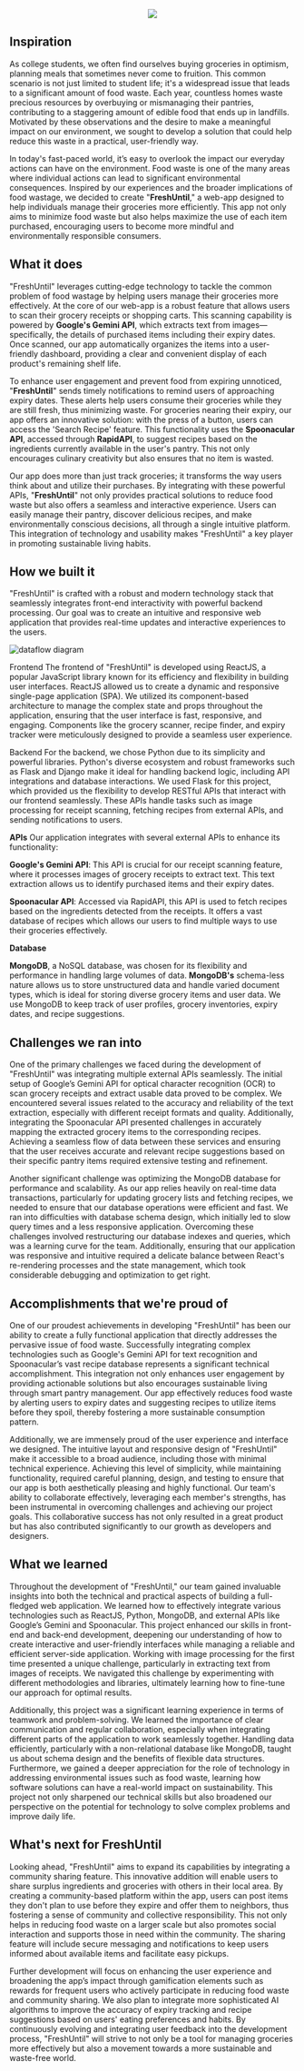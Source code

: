 <a href="https://devpost.com/software/freshuntil-4ol2qy">
<p align="center">
  <img src="https://raw.githubusercontent.com/aryankeluskar/FreshUntil/master/freshuntil_logo.png">
</p>
</a>

## Inspiration
As college students, we often find ourselves buying groceries in optimism, planning meals that sometimes never come to fruition. This common scenario is not just limited to student life; it's a widespread issue that leads to a significant amount of food waste. Each year, countless homes waste precious resources by overbuying or mismanaging their pantries, contributing to a staggering amount of edible food that ends up in landfills. Motivated by these observations and the desire to make a meaningful impact on our environment, we sought to develop a solution that could help reduce this waste in a practical, user-friendly way.

In today's fast-paced world, it’s easy to overlook the impact our everyday actions can have on the environment. Food waste is one of the many areas where individual actions can lead to significant environmental consequences. Inspired by our experiences and the broader implications of food wastage, we decided to create "**FreshUntil**," a web-app designed to help individuals manage their groceries more efficiently. This app not only aims to minimize food waste but also helps maximize the use of each item purchased, encouraging users to become more mindful and environmentally responsible consumers.

## What it does
"FreshUntil" leverages cutting-edge technology to tackle the common problem of food wastage by helping users manage their groceries more effectively. At the core of our web-app is a robust feature that allows users to scan their grocery receipts or shopping carts. This scanning capability is powered by **Google's Gemini API**, which extracts text from images—specifically, the details of purchased items including their expiry dates. Once scanned, our app automatically organizes the items into a user-friendly dashboard, providing a clear and convenient display of each product's remaining shelf life.

To enhance user engagement and prevent food from expiring unnoticed, "**FreshUntil**" sends timely notifications to remind users of approaching expiry dates. These alerts help users consume their groceries while they are still fresh, thus minimizing waste. For groceries nearing their expiry, our app offers an innovative solution: with the press of a button, users can access the 'Search Recipe' feature. This functionality uses the 
**Spoonacular API**, accessed through **RapidAPI**, to suggest recipes based on the ingredients currently available in the user's pantry. This not only encourages culinary creativity but also ensures that no item is wasted.

Our app does more than just track groceries; it transforms the way users think about and utilize their purchases. By integrating with these powerful APIs, "**FreshUntil**" not only provides practical solutions to reduce food waste but also offers a seamless and interactive experience. Users can easily manage their pantry, discover delicious recipes, and make environmentally conscious decisions, all through a single intuitive platform. This integration of technology and usability makes "FreshUntil" a key player in promoting sustainable living habits.

## How we built it
"FreshUntil" is crafted with a robust and modern technology stack that seamlessly integrates front-end interactivity with powerful backend processing. Our goal was to create an intuitive and responsive web application that provides real-time updates and interactive experiences to the users.

![dataflow diagram](https://raw.githubusercontent.com/MekhiHart/LAHacks-2024/main/lahack-dataflow.png)

Frontend
The frontend of "FreshUntil" is developed using ReactJS, a popular JavaScript library known for its efficiency and flexibility in building user interfaces. ReactJS allowed us to create a dynamic and responsive single-page application (SPA). We utilized its component-based architecture to manage the complex state and props throughout the application, ensuring that the user interface is fast, responsive, and engaging. Components like the grocery scanner, recipe finder, and expiry tracker were meticulously designed to provide a seamless user experience.

Backend
For the backend, we chose Python due to its simplicity and powerful libraries. Python's diverse ecosystem and robust frameworks such as Flask and Django make it ideal for handling backend logic, including API integrations and database interactions. We used Flask for this project, which provided us the flexibility to develop RESTful APIs that interact with our frontend seamlessly. These APIs handle tasks such as image processing for receipt scanning, fetching recipes from external APIs, and sending notifications to users.

**APIs**
Our application integrates with several external APIs to enhance its functionality:

**Google's Gemini API**: This API is crucial for our receipt scanning feature, where it processes images of grocery receipts to extract text. This text extraction allows us to identify purchased items and their expiry dates.


**Spoonacular API**: Accessed via RapidAPI, this API is used to fetch recipes based on the ingredients detected from the receipts. It offers a vast database of recipes which allows our users to find multiple ways to use their groceries effectively.

**Database**

**MongoDB**, a NoSQL database, was chosen for its flexibility and performance in handling large volumes of data. **MongoDB's** schema-less nature allows us to store unstructured data and handle varied document types, which is ideal for storing diverse grocery items and user data. We use MongoDB to keep track of user profiles, grocery inventories, expiry dates, and recipe suggestions.
## Challenges we ran into
One of the primary challenges we faced during the development of "FreshUntil" was integrating multiple external APIs seamlessly. The initial setup of Google’s Gemini API for optical character recognition (OCR) to scan grocery receipts and extract usable data proved to be complex. We encountered several issues related to the accuracy and reliability of the text extraction, especially with different receipt formats and quality. Additionally, integrating the Spoonacular API presented challenges in accurately mapping the extracted grocery items to the corresponding recipes. Achieving a seamless flow of data between these services and ensuring that the user receives accurate and relevant recipe suggestions based on their specific pantry items required extensive testing and refinement.

Another significant challenge was optimizing the MongoDB database for performance and scalability. As our app relies heavily on real-time data transactions, particularly for updating grocery lists and fetching recipes, we needed to ensure that our database operations were efficient and fast. We ran into difficulties with database schema design, which initially led to slow query times and a less responsive application. Overcoming these challenges involved restructuring our database indexes and queries, which was a learning curve for the team. Additionally, ensuring that our application was responsive and intuitive required a delicate balance between React's re-rendering processes and the state management, which took considerable debugging and optimization to get right.
## Accomplishments that we're proud of
One of our proudest achievements in developing "FreshUntil" has been our ability to create a fully functional application that directly addresses the pervasive issue of food waste. Successfully integrating complex technologies such as Google's Gemini API for text recognition and Spoonacular’s vast recipe database represents a significant technical accomplishment. This integration not only enhances user engagement by providing actionable solutions but also encourages sustainable living through smart pantry management. Our app effectively reduces food waste by alerting users to expiry dates and suggesting recipes to utilize items before they spoil, thereby fostering a more sustainable consumption pattern.

Additionally, we are immensely proud of the user experience and interface we designed. The intuitive layout and responsive design of "FreshUntil" make it accessible to a broad audience, including those with minimal technical experience. Achieving this level of simplicity, while maintaining functionality, required careful planning, design, and testing to ensure that our app is both aesthetically pleasing and highly functional. Our team's ability to collaborate effectively, leveraging each member's strengths, has been instrumental in overcoming challenges and achieving our project goals. This collaborative success has not only resulted in a great product but has also contributed significantly to our growth as developers and designers.
## What we learned
Throughout the development of "FreshUntil," our team gained invaluable insights into both the technical and practical aspects of building a full-fledged web application. We learned how to effectively integrate various technologies such as ReactJS, Python, MongoDB, and external APIs like Google’s Gemini and Spoonacular. This project enhanced our skills in front-end and back-end development, deepening our understanding of how to create interactive and user-friendly interfaces while managing a reliable and efficient server-side application. Working with image processing for the first time presented a unique challenge, particularly in extracting text from images of receipts. We navigated this challenge by experimenting with different methodologies and libraries, ultimately learning how to fine-tune our approach for optimal results.

Additionally, this project was a significant learning experience in terms of teamwork and problem-solving. We learned the importance of clear communication and regular collaboration, especially when integrating different parts of the application to work seamlessly together. Handling data efficiently, particularly with a non-relational database like MongoDB, taught us about schema design and the benefits of flexible data structures. Furthermore, we gained a deeper appreciation for the role of technology in addressing environmental issues such as food waste, learning how software solutions can have a real-world impact on sustainability. This project not only sharpened our technical skills but also broadened our perspective on the potential for technology to solve complex problems and improve daily life.
## What's next for FreshUntil
Looking ahead, "FreshUntil" aims to expand its capabilities by integrating a community sharing feature. This innovative addition will enable users to share surplus ingredients and groceries with others in their local area. By creating a community-based platform within the app, users can post items they don't plan to use before they expire and offer them to neighbors, thus fostering a sense of community and collective responsibility. This not only helps in reducing food waste on a larger scale but also promotes social interaction and supports those in need within the community. The sharing feature will include secure messaging and notifications to keep users informed about available items and facilitate easy pickups.

Further development will focus on enhancing the user experience and broadening the app’s impact through gamification elements such as rewards for frequent users who actively participate in reducing food waste and community sharing. We also plan to integrate more sophisticated AI algorithms to improve the accuracy of expiry tracking and recipe suggestions based on users' eating preferences and habits. By continuously evolving and integrating user feedback into the development process, "FreshUntil" will strive to not only be a tool for managing groceries more effectively but also a movement towards a more sustainable and waste-free world.
